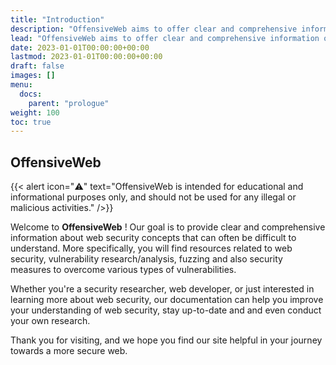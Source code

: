 ```yaml
---
title: "Introduction"
description: "OffensiveWeb aims to offer clear and comprehensive information on various web security concepts, such as vulnerability research, fuzzing and security measures."
lead: "OffensiveWeb aims to offer clear and comprehensive information on various web security concepts, such as vulnerability research, fuzzing and security measures."
date: 2023-01-01T00:00:00+00:00
lastmod: 2023-01-01T00:00:00+00:00
draft: false
images: []
menu:
  docs:
    parent: "prologue"
weight: 100
toc: true
---
```


## OffensiveWeb

{{< alert icon="⚠️" text="OffensiveWeb is intended for educational and informational purposes only, and should not be used for any illegal or malicious activities." />}}

Welcome to **OffensiveWeb** ! Our goal is to provide clear and comprehensive information about web security concepts that can often be difficult to understand. More specifically, you will find resources related to web security, vulnerability research/analysis, fuzzing and also security measures to overcome various types of vulnerabilities.

Whether you're a security researcher, web developer, or just interested in learning more about web security, our documentation can help you improve your understanding of web security, stay up-to-date and and even conduct your own research.

Thank you for visiting, and we hope you find our site helpful in your journey towards a more secure web.
